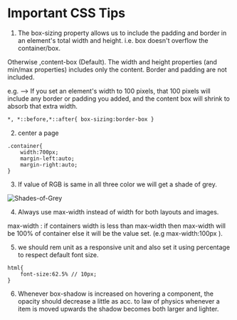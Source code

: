 # Important CSS Tips

1.  The box-sizing property allows us to include the padding and border in an element's total width and height. i.e. box doesn't overflow the container/box.

Otherwise ,content-box (Default). The width and height properties (and min/max properties) includes only the content. Border and padding are not included.

e.g. --> If you set an element's width to 100 pixels, that 100 pixels will include any border or padding you added, and the content box will shrink to absorb that extra width.

```html
*, *::before,*::after{ box-sizing:border-box }
```

2. center a page

```
.container{
    width:700px;
    margin-left:auto;
    margin-right:auto;
}

```

3. If value of RGB is same in all three color we will get a shade of grey.

![Shades-of-Grey](https://user-images.githubusercontent.com/79152383/165888482-07b12802-c6fb-4aa7-87d7-815991c16d3e.png)

4. Always use max-width instead of width for both layouts and images.

max-width : if containers width is less than max-width then max-width will be 100% of container else it will be the value set. (e.g max-width:100px ).

5. we should rem unit as a responsive unit and also set it using percentage to respect default font size.

```
html{
    font-size:62.5% // 10px;
}

```

6. Whenever box-shadow is increased on hovering a component, the opacity should decrease a little as acc. to law of physics whenever a item is moved upwards the shadow becomes both larger and lighter.
